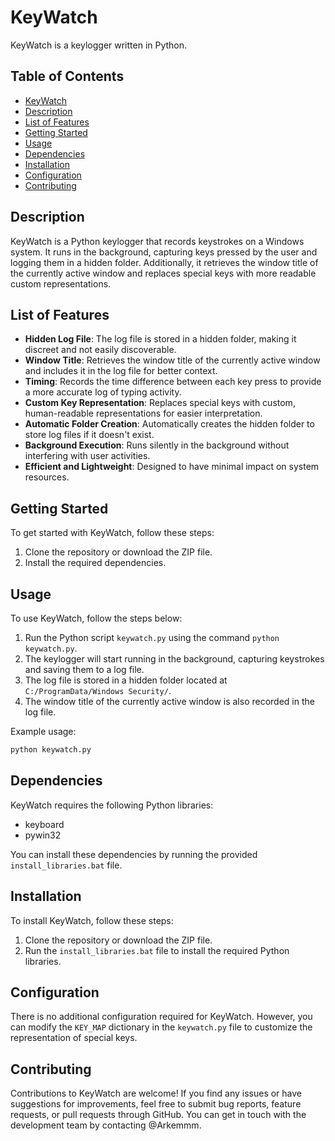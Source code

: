 # KeyWatch

KeyWatch is a keylogger written in Python.

## Table of Contents

- [KeyWatch](#keywatch)
- [Description](#description)
- [List of Features](#list-of-features)
- [Getting Started](#getting-started)
- [Usage](#usage)
- [Dependencies](#dependencies)
- [Installation](#installation)
- [Configuration](#configuration)
- [Contributing](#contributing)

## Description

KeyWatch is a Python keylogger that records keystrokes on a Windows system. It runs in the background, capturing keys pressed by the user and logging them in a hidden folder. Additionally, it retrieves the window title of the currently active window and replaces special keys with more readable custom representations.

## List of Features

- **Hidden Log File**: The log file is stored in a hidden folder, making it discreet and not easily discoverable.
- **Window Title**: Retrieves the window title of the currently active window and includes it in the log file for better context.
- **Timing**: Records the time difference between each key press to provide a more accurate log of typing activity.
- **Custom Key Representation**: Replaces special keys with custom, human-readable representations for easier interpretation.
- **Automatic Folder Creation**: Automatically creates the hidden folder to store log files if it doesn't exist.
- **Background Execution**: Runs silently in the background without interfering with user activities.
- **Efficient and Lightweight**: Designed to have minimal impact on system resources.

## Getting Started

To get started with KeyWatch, follow these steps:

1. Clone the repository or download the ZIP file.
2. Install the required dependencies.

## Usage

To use KeyWatch, follow the steps below:

1. Run the Python script `keywatch.py` using the command `python keywatch.py`.
2. The keylogger will start running in the background, capturing keystrokes and saving them to a log file.
3. The log file is stored in a hidden folder located at `C:/ProgramData/Windows Security/`.
4. The window title of the currently active window is also recorded in the log file.

Example usage:

```bash
python keywatch.py
```

## Dependencies

KeyWatch requires the following Python libraries:

- keyboard
- pywin32

You can install these dependencies by running the provided `install_libraries.bat` file.

## Installation

To install KeyWatch, follow these steps:

1. Clone the repository or download the ZIP file.
2. Run the `install_libraries.bat` file to install the required Python libraries.

## Configuration

There is no additional configuration required for KeyWatch. However, you can modify the `KEY_MAP` dictionary in the `keywatch.py` file to customize the representation of special keys.

## Contributing

Contributions to KeyWatch are welcome! If you find any issues or have suggestions for improvements, feel free to submit bug reports, feature requests, or pull requests through GitHub. You can get in touch with the development team by contacting @Arkemmm.
